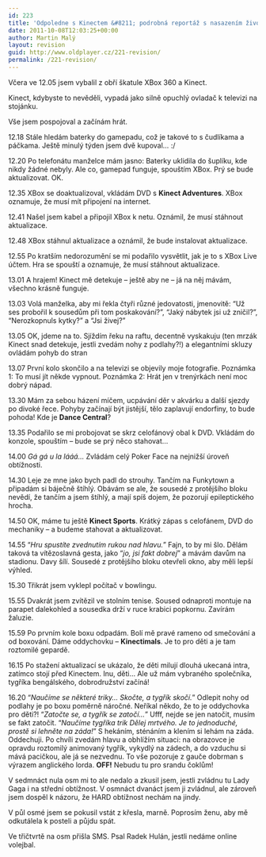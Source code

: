 ```yaml
---
id: 223
title: 'Odpoledne s Kinectem &#8211; podrobná reportáž s nasazením života. Vlastního.'
date: 2011-10-08T12:03:25+00:00
author: Martin Malý
layout: revision
guid: http://www.oldplayer.cz/221-revision/
permalink: /221-revision/
---
```

Včera ve 12.05 jsem vybalil z obří škatule XBox 360 a Kinect.

Kinect, kdybyste to nevěděli, vypadá jako silně opuchlý ovladač k televizi na stojánku.

Vše jsem pospojoval a začínám hrát.

12.18 Stále hledám baterky do gamepadu, což je takové to s čudlíkama a páčkama. Ještě minulý týden jsem dvě kupoval&#8230; :/

12.20 Po telefonátu manželce mám jasno: Baterky uklidila do šuplíku, kde nikdy žádné nebyly. Ale co, gamepad funguje, spouštím XBox. Prý se bude aktualizovat. OK.

12.35 XBox se doaktualizoval, vkládám DVD s **Kinect Adventures**. XBox oznamuje, že musí mít připojení na internet.

12.41 Našel jsem kabel a připojil XBox k netu. Oznámil, že musí stáhnout aktualizace.

12.48 XBox stáhnul aktualizace a oznámil, že bude instalovat aktualizace.

12.55 Po kratším nedorozumění se mi podařilo vysvětlit, jak je to s XBox Live účtem. Hra se spouští a oznamuje, že musí stáhnout aktualizace.

13.01 A hrajem! Kinect mě detekuje &#8211; ještě aby ne &#8211; já na něj mávám, všechno krásně funguje.

13.03 Volá manželka, aby mi řekla čtyři různé jedovatosti, jmenovitě: &#8220;Už ses probořil k sousedům při tom poskakování?&#8221;, &#8220;Jaký nábytek jsi už zničil?&#8221;, &#8220;Nerozkopnuls kytky?&#8221; a &#8220;Jsi živej?&#8221;

13.05 OK, jdeme na to. Sjíždím řeku na raftu, decentně vyskakuju (ten mrzák Kinect snad detekuje, jestli zvedám nohy z podlahy?!) a elegantními skluzy ovládám pohyb do stran

13.07 První kolo skončilo a na televizi se objevily moje fotografie. Poznámka 1: To musí jít někde vypnout. Poznámka 2: Hrát jen v trenýrkách není moc dobrý nápad.

13.30 Mám za sebou házení míčem, ucpávání děr v akvárku a další sjezdy po divoké řece. Pohyby začínají být jistější, tělo zaplavují endorfiny, to bude pohoda! Kde je **Dance Central**?

13.35 Podařilo se mi probojovat se skrz celofánový obal k DVD. Vkládám do konzole, spouštím &#8211; bude se prý něco stahovat&#8230;

14.00 _Gá gá u la lááá&#8230;_ Zvládám celý Poker Face na nejnižší úroveň obtížnosti.

14.30 Leje ze mne jako bych padl do strouhy. Tančím na Funkytown a připadám si báječně štíhlý. Obávám se ale, že sousedé z protějšího bloku nevědí, že tančím a jsem štíhlý, a mají spíš dojem, že pozorují epileptického hrocha.

14.50 OK, máme tu ještě **Kinect Sports**. Krátký zápas s celofánem, DVD do mechaniky &#8211; a budeme stahovat a aktualizovat.

14.55 &#8220;_Hru spustíte zvednutím rukou nad hlavu._&#8221; Fajn, to by mi šlo. Dělám taková ta vítězoslavná gesta, jako &#8220;_jo, jsi fakt dobrej_&#8221; a mávám davům na stadionu. Davy šílí. Sousedé z protějšího bloku otevřeli okno, aby měli lepší výhled.

15.30 Třikrát jsem vyklepl počítač v bowlingu.

15.55 Dvakrát jsem zvítězil ve stolním tenise. Soused odnaproti montuje na parapet dalekohled a sousedka drží v ruce krabici popkornu. Zavírám žaluzie.

15.59 Po prvním kole boxu odpadám. Bolí mě pravé rameno od smečování a od boxování. Dáme oddychovku &#8211; **Kinectimals**. Je to pro děti a je tam roztomilé gepardě.

16.15 Po stažení aktualizací se ukázalo, že děti milují dlouhá ukecaná intra, zatímco stojí před Kinectem. Inu, děti&#8230; Ale už mám vybraného společníka, tygříka bengálského, dobrodružství začíná!

16.20 &#8220;_Naučíme se některé triky&#8230; Skočte, a tygřík skočí._&#8221; Odlepit nohy od podlahy je po boxu poměrně náročné. Neříkal někdo, že to je oddychovka pro děti?! &#8220;_Zatočte se, a tygřík se zatočí&#8230;_&#8221; Ufff, nejde se jen natočit, musím se fakt zatočit. &#8220;_Naučíme tygříka trik Dělej mrtvého. Je to jednoduché, prostě si lehněte na záda!_&#8221; S hekáním, sténáním a klením si lehám na záda. Oddechuji. Po chvíli zvedám hlavu a obhlížím situaci: na obrazovce je opravdu roztomilý animovaný tygřík, vykydlý na zádech, a do vzduchu si mává pacičkou, ale já se nezvednu. To vše pozoruje z gauče dobrman s výrazem anglického lorda. **OFF!** Nebudu tu pro srandu čoklům!

V sedmnáct nula osm mi to ale nedalo a zkusil jsem, jestli zvládnu tu Lady Gaga i na střední obtížnost. V osmnáct dvanáct jsem ji zvládnul, ale zároveň jsem dospěl k názoru, že HARD obtížnost nechám na jindy.

V půl osmé jsem se pokusil vstát z křesla, marně. Poprosím ženu, aby mě odkutálela k posteli a půjdu spát.

Ve třičtvrtě na osm přišla SMS. Psal Radek Hulán, jestli nedáme online volejbal.

<div id="google_plus_one">
  <g:plusone></g:plusone>
</div>

<div id="fb_send_like">
</div>